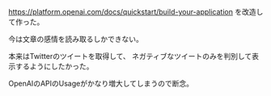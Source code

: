 https://platform.openai.com/docs/quickstart/build-your-application
を改造して作った。

今は文章の感情を読み取るしかできない。

本来はTwitterのツイートを取得して、
ネガティブなツイートのみを判別して表示するようにしたかった。

OpenAIのAPIのUsageがかなり増大してしまうので断念。